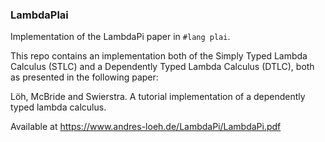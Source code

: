### LambdaPlai

Implementation of the LambdaPi paper in `#lang plai`.

This repo contains an implementation both of the Simply Typed Lambda Calculus (STLC) and a Dependently Typed Lambda Calculus (DTLC), both as presented in the following paper:

Löh, McBride and Swierstra.  A tutorial implementation of a dependently typed lambda calculus.

Available at https://www.andres-loeh.de/LambdaPi/LambdaPi.pdf
